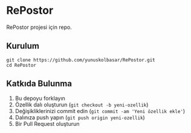 # RePostor

RePostor projesi için repo.

## Kurulum

```
git clone https://github.com/yunuskolbasar/RePostor.git
cd RePostor
```

## Katkıda Bulunma

1. Bu depoyu forklayın
2. Özellik dalı oluşturun (`git checkout -b yeni-ozellik`)
3. Değişikliklerinizi commit edin (`git commit -am 'Yeni özellik ekle'`)
4. Dalınıza push yapın (`git push origin yeni-ozellik`)
5. Bir Pull Request oluşturun 